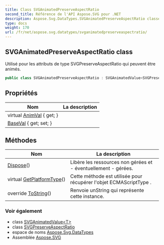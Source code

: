 ```yaml
---
title: Class SVGAnimatedPreserveAspectRatio
second_title: Référence de l'API Aspose.SVG pour .NET
description: Aspose.Svg.DataTypes.SVGAnimatedPreserveAspectRatio classe. Utilisé pour les attributs de type SVGPreserveAspectRatio qui peuvent être animés.
type: docs
weight: 170
url: /fr/net/aspose.svg.datatypes/svganimatedpreserveaspectratio/
---
```

## SVGAnimatedPreserveAspectRatio class

Utilisé pour les attributs de type SVGPreserveAspectRatio qui peuvent être animés.

```csharp
public class SVGAnimatedPreserveAspectRatio : SVGAnimatedValue<SVGPreserveAspectRatio>
```

## Propriétés

| Nom | La description |
| --- | --- |
| virtual [AnimVal](../../aspose.svg.datatypes/svganimatedvalue-1/animval/) { get; } |  |
| [BaseVal](../../aspose.svg.datatypes/svganimatedvalue-1/baseval/) { get; set; } |  |

## Méthodes

| Nom | La description |
| --- | --- |
| [Dispose](../../aspose.svg.datatypes/svgvaluetype/dispose/)() | Libère les ressources non gérées et - éventuellement - gérées. |
| virtual [GetPlatformType](../../aspose.svg.dom/domobject/getplatformtype/)() | Cette méthode est utilisée pour récupérer l'objet ECMAScriptType . |
| override [ToString](../../aspose.svg.datatypes/svganimatedpreserveaspectratio/tostring/)() | Renvoie unString qui représente cette instance. |

### Voir également

* class [SVGAnimatedValue&lt;T&gt;](../svganimatedvalue-1/)
* class [SVGPreserveAspectRatio](../svgpreserveaspectratio/)
* espace de noms [Aspose.Svg.DataTypes](../../aspose.svg.datatypes/)
* Assemblée [Aspose.SVG](../../)


